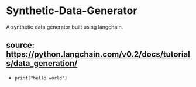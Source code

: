 
# Synthetic-Data-Generator
A synthetic data generator built using langchain.
## source: https://python.langchain.com/v0.2/docs/tutorials/data_generation/
- `print("hello world")`